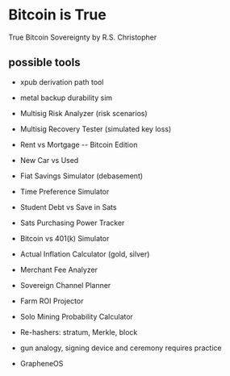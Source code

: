 # Bitcoin is True
True Bitcoin Sovereignty 
by R.S. Christopher


## possible tools

+ xpub derivation path tool
+ metal backup durability sim
+ Multisig Risk Analyzer (risk scenarios)
+ Multisig Recovery Tester (simulated key loss)

+ Rent vs Mortgage -- Bitcoin Edition
+ New Car vs Used
+ Fiat Savings Simulator (debasement)
+ Time Preference Simulator
+ Student Debt vs Save in Sats
+ Sats Purchasing Power Tracker
+ Bitcoin vs 401(k) Simulator
+ Actual Inflation Calculator (gold, silver)

+ Merchant Fee Analyzer
+ Sovereign Channel Planner

+ Farm ROI Projector
+ Solo Mining Probability Calculator
+ Re-hashers: stratum, Merkle, block

+ gun analogy, signing device and ceremony requires practice
+ GrapheneOS


<!--
Lord Jesus Christ
Son of God
Have mercy on me, a sinner
-->







